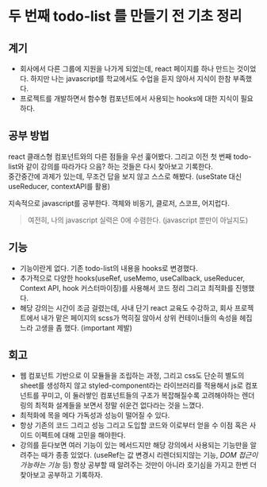 # 두 번째 todo-list 를 만들기 전 기초 정리

## 계기
- 회사에서 다른 그룹에 지원을 나가게 되었는데, react 페이지를 하나 만드는 것이었다. 하지만 나는 javascript를 학교에서도 수업을 듣지 않아서 지식이 한참 부족했다.
- 프로젝트를 개발하면서 함수형 컴포넌트에서 사용되는 hooks에 대한 지식이 필요하다.

## 공부 방법

react 클래스형 컴포넌트와의 다른 점들을 우선 훑어봤다. 그리고 이전 첫 번째 todo-list와 같이 강의를 따라가다 으음? 하는 것들은 다시 찾아보고 기록한다.   
중간중간에 과제가 있는데, 무조건 답을 보지 않고 스스로 해봤다. (useState 대신 useReducer, contextAPI를 활용)   

지속적으로 javascript를 공부한다.  객체와 비동기, 클로저, 스코프, 어지럽다.

> 여전히, 나의 javascript 실력은 0에 수렴한다. (javascript 뿐만이 아닐지도)

## 기능
- 기능이란게 없다. 기존 todo-list의 내용을 hooks로 변경했다.
- 추가적으로 다양한 hooks(useRef, useMemo, useCallback, useReducer, Context API, hook 커스터마이징)를 사용해서 코드 정리 그리고 최적화를 진행했다.
- 해당 강의는 시간이 조금 걸렸는데, 사내 단기 react 교육도 수강하고, 회사 프로젝트에서 내가 맡은 페이지의 scss가 먹히질 않아서 상위 컨테이너들의 속성을 헤집느라 고생을 좀 했다. (important 제발) 

## 회고
- 웹 컴포넌트 기반으로 이 모듈들을 조립하는 과정, 그리고 css도 단순히 별도의 sheet를 생성하지 않고 styled-component라는 라이브러리를 적용해서 js로 컴포넌트를 꾸미고, 이 둘러쌓인 컴포넌트들의 구조가 복잡해질수록 고려해야하는 렌더링의 최적화 설계들을 보면서 정말 쉬운건 없다라는 것을 느꼈다.
- 최적화에 목을 메다 가독성과 성능이 떨어질 수 있다. 
- 항상 기존의 코드 그리고 성능 그리고 도입할 코드와 이로부터 얻을 수 이점 혹은 사이드 이펙트에 대해 고민을 해야한다.
- 강의를 듣다보면 여러 기능이 있는 메서드지만 해당 강의에서 사용되는 기능만을 알려주는 때가 종종 있었다. (useRef는 값 변경시 리렌더되지않는 기능, *DOM 접근이 가능하는 기능* 등) 항상 공부할 때 알려주는 것만이 아니라 호기심을 가지고 한번 더 찾아보고 공부하고 기록하자.
